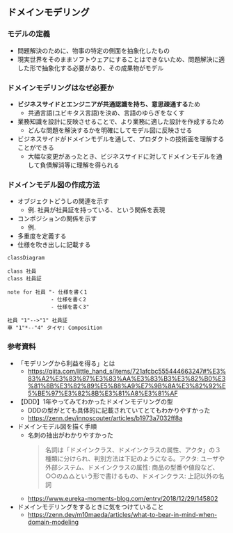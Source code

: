 ## ドメインモデリング
### モデルの定義
- 問題解決のために、物事の特定の側面を抽象化したもの
- 現実世界をそのままソフトウェアにすることはできないため、問題解決に適した形で抽象化する必要があり、その成果物がモデル

### ドメインモデリングはなぜ必要か
- **ビジネスサイドとエンジニアが共通認識を持ち、意思疎通する**ため
  - 共通言語(ユビキタス言語)を決め、言語のゆらぎをなくす
- 業務知識を設計に反映させることで、より業務に適した設計を作成するため
  - どんな問題を解決するかを明確にしてモデル図に反映させる
- ビジネスサイドがドメインモデルを通して、プロダクトの技術面を理解することができる
  - 大幅な変更があったとき、ビジネスサイドに対してドメインモデルを通して負債解消等に理解を得られる

### ドメインモデル図の作成方法
- オブジェクトどうしの関連を示す
  - 例. 社員が社員証を持っている、という関係を表現
- コンポジションの関係を示す
  - 例.
- 多重度を定義する
- 仕様を吹き出しに記載する

```mermaid
classDiagram

class 社員
class 社員証

note for 社員 "- 仕様を書く1
              - 仕様を書く2
              - 仕様を書く3"

社員 "1"-->"1" 社員証
車 "1"*--"4" タイヤ: Composition
```

### 参考資料
- 「モデリングから利益を得る」とは
  - https://qiita.com/little_hand_s/items/721afcbc555444663247#%E3%83%A2%E3%83%87%E3%83%AA%E3%83%B3%E3%82%B0%E3%81%8B%E3%82%89%E5%88%A9%E7%9B%8A%E3%82%92%E5%BE%97%E3%82%8B%E3%81%A8%E3%81%AF
- 【DDD】1年やってみてわかったドメインモデリングの型
  - DDDの型がとても具体的に記載されていてとてもわかりやすかった
  - https://zenn.dev/innoscouter/articles/b1973a7032ff8a
- ドメインモデル図を描く手順
  - 名刺の抽出がわかりやすかった
    > 名詞は「ドメインクラス、ドメインクラスの属性、アクタ」の３種類に分けられ、判別方法は下記のようになる。アクタ: ユーザや外部システム、ドメインクラスの属性: 商品の型番や値段など、○○の△△という形で書けるもの、ドメインクラス: 上記以外の名詞
  - https://www.eureka-moments-blog.com/entry/2018/12/29/145802
- ドメインモデリングをするときに気をつけていること
  - https://zenn.dev/m10maeda/articles/what-to-bear-in-mind-when-domain-modeling

